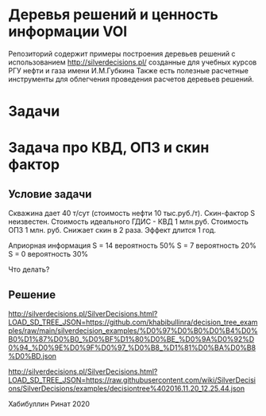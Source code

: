 # Деревья решений и ценность информации VOI 
Репозиторий содержит примеры построения деревьев решений с использованием http://silverdecisions.pl/ созданные для учебных курсов РГУ нефти и газа имени И.М.Губкина
Также есть полезные расчетные инструменты для облегчения проведения расчетов деревьев решений.

# Задачи

# Задача про КВД, ОПЗ и скин фактор

## Условие задачи
Скважина дает 40 т/сут  (стоимость нефти 10 тыс.руб./т). Скин-фактор S неизвестен. 
Стоимость идеального ГДИС - КВД  1 млн.руб. Стоимость ОПЗ  1 млн. руб.  Снижает скин в 2 раза. Эффект длится 1 год.

Априорная информация 
S = 14  вероятность 50%
S = 7 вероятность 20%
S = 0 вероятность 30%

Что делать?

## Решение

http://silverdecisions.pl/SilverDecisions.html?LOAD_SD_TREE_JSON=https://github.com/khabibullinra/decision_tree_examples/raw/main/silverdecision_examples/%D0%97%D0%B0%D0%B4%D0%B0%D1%87%D0%B0_%D0%BF%D1%80%D0%BE_%D0%9A%D0%92%D0%94_%D0%9E%D0%9F%D0%97_%D0%B8_%D1%81%D0%BA%D0%B8%D0%BD.json


http://silverdecisions.pl/SilverDecisions.html?LOAD_SD_TREE_JSON=https://raw.githubusercontent.com/wiki/SilverDecisions/SilverDecisions/examples/decisiontree%402016.11.20_12.25.44.json

Хабибуллин Ринат
2020